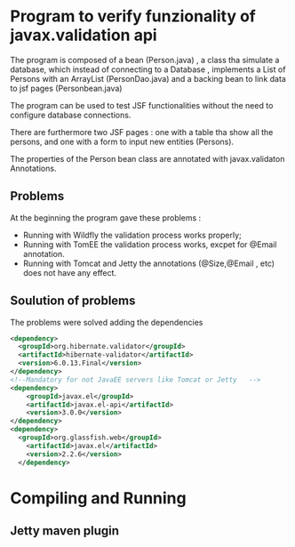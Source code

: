 # Program to verify funzionality of javax.validation api

The program is composed of a bean (Person.java) , a class tha simulate a database,
which instead of connecting to a Database , implements a List of Persons with an
ArrayList (PersonDao.java) and a backing bean to link data to jsf pages (Personbean.java)

The  program can be used to test JSF functionalities without the need to
configure database connections.

There are furthermore two JSF pages : one with a table tha show all the persons,
and one with a form to input new entities (Persons).

The properties of the  Person bean class are annotated with javax.validaton Annotations.

## Problems
At the beginning the program gave these problems :

* Running with Wildfly  the validation process works properly;
* Running with TomEE the validation process works,  excpet for @Email annotation.
* Running with Tomcat and Jetty the annotations (@Size,@Email , etc) does not have any effect.


## Soulution of problems
The problems were solved adding the dependencies

```XML
<dependency>
  <groupId>org.hibernate.validator</groupId>
  <artifactId>hibernate-validator</artifactId>
  <version>6.0.13.Final</version>
</dependency>
<!--Mandatory for not JavaEE servers like Tomcat or Jetty   -->
<dependency>
    <groupId>javax.el</groupId>
    <artifactId>javax.el-api</artifactId>
    <version>3.0.0</version>
</dependency>
<dependency>
  <groupId>org.glassfish.web</groupId>
    <artifactId>javax.el</artifactId>
    <version>2.2.6</version>
  </dependency>

```


# Compiling and Running

## Jetty maven plugin
